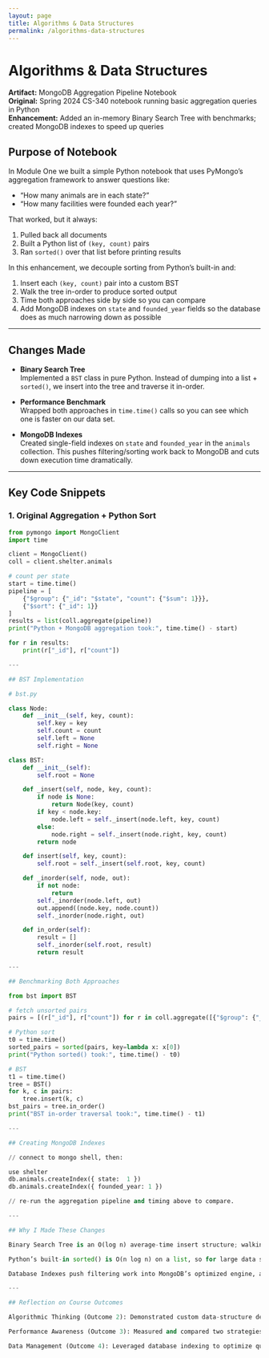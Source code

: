 ```yaml
---
layout: page
title: Algorithms & Data Structures
permalink: /algorithms-data-structures
---
```


# Algorithms & Data Structures

**Artifact:** MongoDB Aggregation Pipeline Notebook  
**Original:** Spring 2024 CS-340 notebook running basic aggregation queries in Python  
**Enhancement:** Added an in-memory Binary Search Tree with benchmarks; created MongoDB indexes to speed up queries

## Purpose of Notebook

In Module One we built a simple Python notebook that uses PyMongo’s aggregation framework to answer questions like:

- “How many animals are in each state?”  
- “How many facilities were founded each year?”

That worked, but it always:

1. Pulled back all documents  
2. Built a Python list of `(key, count)` pairs  
3. Ran `sorted()` over that list before printing results

In this enhancement, we decouple sorting from Python’s built-in and:

1. Insert each `(key, count)` pair into a custom BST  
2. Walk the tree in-order to produce sorted output  
3. Time both approaches side by side so you can compare  
4. Add MongoDB indexes on `state` and `founded_year` fields so the database does as much narrowing down as possible

---

## Changes Made

- **Binary Search Tree**  
  Implemented a `BST` class in pure Python.  Instead of dumping into a list + `sorted()`, we insert into the tree and traverse it in-order.

- **Performance Benchmark**  
  Wrapped both approaches in `time.time()` calls so you can see which one is faster on our data set.

- **MongoDB Indexes**  
  Created single-field indexes on `state` and `founded_year` in the `animals` collection.  This pushes filtering/sorting work back to MongoDB and cuts down execution time dramatically.

---

## Key Code Snippets

### 1. Original Aggregation + Python Sort

```python
from pymongo import MongoClient
import time

client = MongoClient()
coll = client.shelter.animals

# count per state
start = time.time()
pipeline = [
    {"$group": {"_id": "$state", "count": {"$sum": 1}}},
    {"$sort": {"_id": 1}}
]
results = list(coll.aggregate(pipeline))
print("Python + MongoDB aggregation took:", time.time() - start)

for r in results:
    print(r["_id"], r["count"])

---

## BST Implementation

# bst.py

class Node:
    def __init__(self, key, count):
        self.key = key
        self.count = count
        self.left = None
        self.right = None

class BST:
    def __init__(self):
        self.root = None

    def _insert(self, node, key, count):
        if node is None:
            return Node(key, count)
        if key < node.key:
            node.left = self._insert(node.left, key, count)
        else:
            node.right = self._insert(node.right, key, count)
        return node

    def insert(self, key, count):
        self.root = self._insert(self.root, key, count)

    def _inorder(self, node, out):
        if not node:
            return
        self._inorder(node.left, out)
        out.append((node.key, node.count))
        self._inorder(node.right, out)

    def in_order(self):
        result = []
        self._inorder(self.root, result)
        return result

---

## Benchmarking Both Approaches

from bst import BST

# fetch unsorted pairs
pairs = [(r["_id"], r["count"]) for r in coll.aggregate([{"$group": {"_id": "$state", "count": {"$sum": 1}}}])]

# Python sort
t0 = time.time()
sorted_pairs = sorted(pairs, key=lambda x: x[0])
print("Python sorted() took:", time.time() - t0)

# BST
t1 = time.time()
tree = BST()
for k, c in pairs:
    tree.insert(k, c)
bst_pairs = tree.in_order()
print("BST in-order traversal took:", time.time() - t1)

---

## Creating MongoDB Indexes

// connect to mongo shell, then:

use shelter
db.animals.createIndex({ state:  1 })
db.animals.createIndex({ founded_year: 1 })

// re-run the aggregation pipeline and timing above to compare.

---

## Why I Made These Changes

Binary Search Tree is an O(log n) average-time insert structure; walking it in-order yields sorted output in O(n).

Python’s built-in sorted() is O(n log n) on a list, so for large data sets BST may win (and it’s instructive to compare).

Database Indexes push filtering work into MongoDB’s optimized engine, avoiding full collection scans.

---

## Reflection on Course Outcomes

Algorithmic Thinking (Outcome 2): Demonstrated custom data-structure design and complexity trade-offs.

Performance Awareness (Outcome 3): Measured and compared two strategies under real data.

Data Management (Outcome 4): Leveraged database indexing to optimize query execution.
